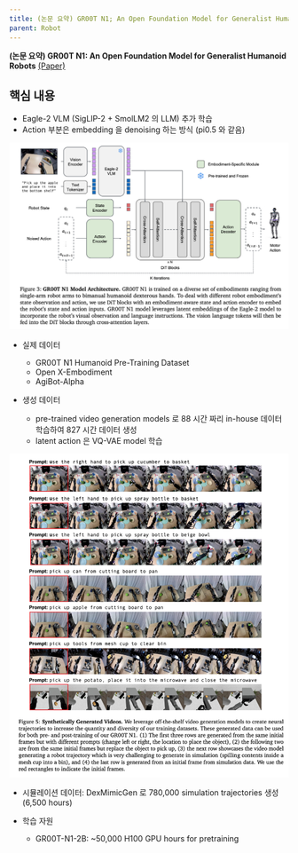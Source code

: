 ```yaml
---
title: (논문 요약) GR00T N1; An Open Foundation Model for Generalist Humanoid Robots
parent: Robot
---
```


**(논문 요약) GR00T N1: An Open Foundation Model for Generalist Humanoid Robots** [(Paper)](https://arxiv.org/pdf/2503.14734)


## 핵심 내용
- Eagle-2 VLM (SigLIP-2 + SmolLM2 의 LLM) 추가 학습
- Action 부분은 embedding 을 denoising 하는 방식 (pi0.5 와 같음)

<img src="/data/papers/gr00tN1/concept.png" width="800" />  

- 실제 데이터
  - GR00T N1 Humanoid Pre-Training Dataset
  - Open X-Embodiment
  - AgiBot-Alpha

- 생성 데이터
  - pre-trained video generation models 로 88 시간 짜리 in-house 데이터 학습하여 827 시간 데이터 생성
  - latent action 은 VQ-VAE model 학습 

<img src="/data/papers/gr00tN1/synthetic_data.png" width="800" />  

- 시뮬레이션 데이터: DexMimicGen 로 780,000 simulation trajectories 생성 (6,500 hours)

- 학습 자원
   - GR00T-N1-2B: ~50,000 H100 GPU hours for pretraining

